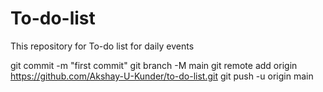 # To-do-list
This repository for To-do list for daily events


git commit -m "first commit"
git branch -M main
git remote add origin https://github.com/Akshay-U-Kunder/to-do-list.git
git push -u origin main
